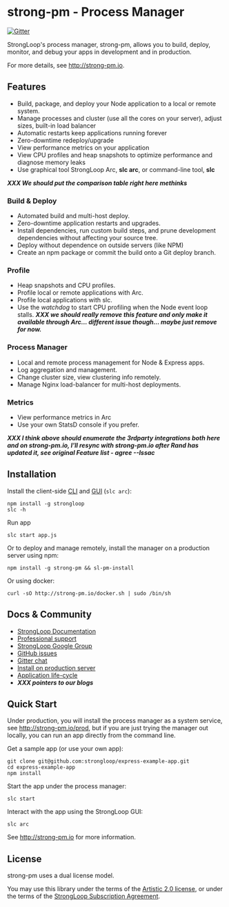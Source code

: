 # strong-pm - Process Manager

[![Gitter](https://badges.gitter.im/Join%20Chat.svg)](https://gitter.im/strongloop/chat?utm_source=badge&utm_medium=badge&utm_campaign=pr-badge&utm_content=badge)

StrongLoop's process manager, strong-pm, allows you to build, deploy, monitor,
and debug your apps in development and in production.

For more details, see http://strong-pm.io.

## Features

- Build, package, and deploy your Node application to a local or remote system.
- Manage processes and cluster (use all the cores on your server), adjust sizes, built-in load balancer
- Automatic restarts keep applications running forever
- Zero-downtime redeploy/upgrade
- View performance metrics on your application
- View CPU profiles and heap snapshots to optimize performance and diagnose memory leaks
- Use graphical tool StrongLoop Arc, **slc arc**, or command-line tool, **slc**

***XXX We should put the comparison table right here methinks***

### Build & Deploy

- Automated build and multi-host deploy.
- Zero-downtime application restarts and upgrades.
- Install dependencies, run custom build steps, and prune development dependencies without affecting your source tree.
- Deploy without dependence on outside servers (like NPM)
- Create an npm package or commit the build onto a Git deploy branch.

### Profile

- Heap snapshots and CPU profiles.
- Profile local or remote applications with Arc.
- Profile local applications with slc.
- Use the _watchdog_ to start CPU profiling when the Node event loop stalls.
  ***XXX we should really remove this feature and only make it available through
  Arc... different issue though... maybe just remove for now.***


### Process Manager

- Local and remote process management for Node & Express apps.
- Log aggregation and management.
- Change cluster size, view clustering info remotely.
- Manage Nginx load-balancer for multi-host deployments.

### Metrics

- View performance metrics in Arc
- Use your own StatsD console if you prefer.

***XXX I think above should enumerate the 3rdparty integrations both here and on
strong-pm.io, I'll resync with strong-pm.io after Rand has updated it, see
original Feature list - agree --Issac***

## Installation

Install the client-side [CLI](https://github.com/strongloop/strongloop) and
[GUI](https://github.com/strongloop/strong-arc) (`slc arc`):

    npm install -g strongloop
    slc -h

Run app

    slc start app.js
    
Or to deploy and manage remotely, install the manager on a production server using npm:

    npm install -g strong-pm && sl-pm-install

Or using docker:

    curl -sO http://strong-pm.io/docker.sh | sudo /bin/sh

## Docs & Community

- [StrongLoop Documentation](http://docs.strongloop.com/display/SLC/Operating+Node+applications)
- [Professional support](http://strongloop.com/node-js/subscription-plans/)
- [StrongLoop Google Group](https://groups.google.com/forum/#!forum/strongloop)
- [GitHub issues](https://github.com/strongloop/strong-pm/issues)
- [Gitter chat](https://gitter.im/strongloop/chat)
- [Install on production server](./INSTALL.md)
- [Application life-cycle](./LIFE-CYCLE.md)
- ***XXX pointers to our blogs***


## Quick Start

Under production, you will install the process manager as a system service, see
http://strong-pm.io/prod, but if you are just trying the manager out locally,
you can run an app directly from the command line.

Get a sample app (or use your own app):

    git clone git@github.com:strongloop/express-example-app.git
    cd express-example-app
    npm install

Start the app under the process manager:

    slc start

Interact with the app using the StrongLoop GUI:

    slc arc

See http://strong-pm.io for more information.


## License

strong-pm uses a dual license model.

You may use this library under the terms of the [Artistic 2.0 license][],
or under the terms of the [StrongLoop Subscription Agreement][].

[Artistic 2.0 license]: http://opensource.org/licenses/Artistic-2.0
[StrongLoop Subscription Agreement]: http://strongloop.com/license
